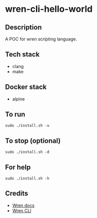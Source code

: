 # wren-cli-hello-world

## Description
A POC for wren scripting language.

## Tech stack
- clang
- make

## Docker stack
- alpine

## To run
`sudo ./install.sh -u`

## To stop (optional)
`sudo ./install.sh -d`

## For help
`sudo ./install.sh -h`

## Credits
- [Wren docs](https://wren.io)
- [Wren CLI](https://github.com/wren-lang/wren-cli)